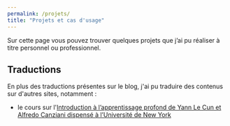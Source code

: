 ```yaml
---
permalink: /projets/
title: "Projets et cas d'usage"
---
```


Sur cette page vous pouvez trouver quelques projets que j’ai pu réaliser à titre personnel ou professionnel.

## Traductions
En plus des traductions présentes sur le blog, j'ai pu traduire des contenus sur d'autres sites, notamment :
- le cours sur l'[Introduction à l’apprentissage profond de Yann Le Cun et Alfredo Canziani dispensé à l’Université de New York](https://lbourdois.github.io/blog/projets/cours-dl-nyu/)
